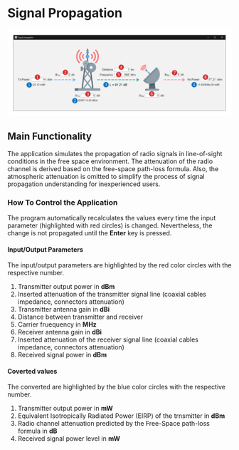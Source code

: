 # Signal Propagation

![Application window](./Manual-Signal-Propagation.svg)

## Main Functionality
The application simulates the propagation of radio signals in line-of-sight conditions in the free space environment. The attenuation of the radio channel is derived based on the free-space path-loss formula. Also, the atmospheric attenuation is omitted to simplify the process of signal propagation understanding for inexperienced users.

### How To Control the Application
The program automatically recalculates the values every time the input parameter (highlighted with red circles) is changed. Nevertheless, the change is not propagated until the **Enter** key is pressed.

#### Input/Output Parameters
The input/output parameters are highlighted by the red color circles with the respective number.

1. Transmitter output power in **dBm**
2. Inserted attenuation of the transmitter signal line (coaxial cables impedance, connectors attenuation)
3. Transmitter antenna gain in **dBi**
4. Distance between transmitter and receiver
5. Carrier fruequency in **MHz**
6. Receiver antenna gain in **dBi**
7. Inserted attenuation of the receiver signal line (coaxial cables impedance, connectors attenuation)
8. Received signal power in **dBm**

#### Coverted values
The converted are highlighted by the blue color circles with the respective number.

1. Transmitter output power in **mW**
2. Equivalent Isotropically Radiated Power (EIRP) of the trnsmitter in **dBm**
3. Radio channel attenuation predicted by the Free-Space path-loss formula in **dB**
4. Received signal power level in **mW**